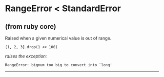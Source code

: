 # RangeError < StandardError

(from ruby core)
---
Raised when a given numerical value is out of range.

    [1, 2, 3].drop(1 << 100)

*raises the exception:*

    RangeError: bignum too big to convert into `long'
---
